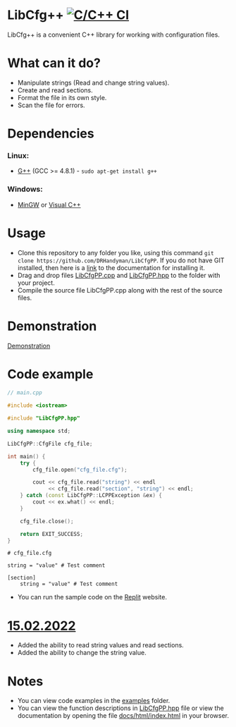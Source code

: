 # LibCfg++ [![C/C++ CI](https://github.com/DRHandyman/LibCfgPP/actions/workflows/c-cpp.yml/badge.svg)](https://github.com/DRHandyman/LibCfgPP/actions/workflows/c-cpp.yml)
LibCfg++ is a convenient C++ library for working with configuration files.
# What can it do?
* Manipulate strings (Read and change string values).
* Create and read sections.
* Format the file in its own style.
* Scan the file for errors.
# Dependencies
### Linux:
* [G++](https://gcc.gnu.org/projects/cxx-status.html#cxx11) (GCC >= 4.8.1) - ```sudo apt-get install g++```
### Windows:
* [MinGW](https://sourceforge.net/projects/mingw/) or [Visual C++](https://docs.microsoft.com/en-us/cpp/windows/latest-supported-vc-redist?view=msvc-170)
# Usage
* Clone this repository to any folder you like, using this command ```git clone https://github.com/DRHandyman/LibCfgPP```. If you do not have GIT installed, then here is a [link](https://github.com/git-guides/install-git) to the documentation for installing it.
* Drag and drop files [LibCfgPP.cpp](https://github.com/DRHandyman/LibCfgPP/blob/main/LibCfgPP.cpp) and [LibCfgPP.hpp](https://github.com/DRHandyman/LibCfgPP/blob/main/LibCfgPP.hpp) to the folder with your project.
* Compile the source file LibCfgPP.cpp along with the rest of the source files.
# Demonstration
[Demonstration](Demonstration.gif)
# Code example
```cpp
// main.cpp

#include <iostream>

#include "LibCfgPP.hpp"

using namespace std;

LibCfgPP::CfgFile cfg_file;

int main() {
    try {
        cfg_file.open("cfg_file.cfg");

        cout << cfg_file.read("string") << endl
             << cfg_file.read("section", "string") << endl;
    } catch (const LibCfgPP::LCPPException &ex) {
        cout << ex.what() << endl;
    }

    cfg_file.close();

    return EXIT_SUCCESS;
}
```
```
# cfg_file.cfg

string = "value" # Test comment
 
[section]
    string = "value" # Test comment
```
* You can run the sample code on the [Replit](https://replit.com/@gorilla4/LibCfgPP#) website.
# [15.02.2022](https://github.com/DRHandyman/LibCfgPP/releases/tag/15.02.2022)
* Added the ability to read string values and read sections.
* Added the ability to change the string value.
# Notes
* You can view code examples in the [examples](https://github.com/DRHandyman/LibCfgPP/tree/main/examples) folder.
* You can view the function descriptions in [LibCfgPP.hpp](https://github.com/DRHandyman/LibCfgPP/blob/main/LibCfgPP.hpp ) file or view the documentation by opening the file [docs/html/index.html](https://github.com/DRHandyman/LibCfgPP/blob/main/docs/html/index.html) in your browser.